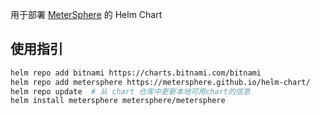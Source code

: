 用于部署 [MeterSphere](https://github.com/metersphere/metersphere) 的 Helm Chart

## 使用指引

```bash
helm repo add bitnami https://charts.bitnami.com/bitnami
helm repo add metersphere https://metersphere.github.io/helm-chart/
helm repo update  # 从 chart 仓库中更新本地可用chart的信息
helm install metersphere metersphere/metersphere
```
